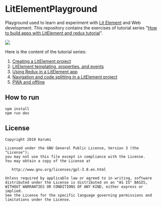 # LitElementPlayground
Playground used to learn and experiment with [Lit Element](https://lit-element.polymer-project.org/) and Web development. This repository contains the exercises of tutorial series "[How to build apps with LitElement and redux tutorial](https://vaadin.com/tutorials/lit-element)".

![](https://vaadin.com/static/content/learning-center/tutorials/lit-element/images/lit-element-thumbnail.png)

Here is the content of the tutorial series:

1. [Creating a LitElement project](https://vaadin.com/tutorials/lit-element/starting-a-lit-element-project)
2. [LitElement templating, properties, and events](https://vaadin.com/tutorials/lit-element/lit-element-templating-properties-and-events)
3. [Using Redux in a LitElement app](https://vaadin.com/tutorials/lit-element/state-management-with-redux)
4. [Navigation and code splitting in a LitElement project](https://vaadin.com/tutorials/lit-element/navigation-and-code-splitting)
5. [PWA and offline](https://vaadin.com/tutorials/lit-element/pwa-and-offline)

## How to run

```
npm install
npm run dev
```

License
-------

    Copyright 2019 Karumi

    Licensed under the GNU General Public License, Version 3 (the "License");
    you may not use this file except in compliance with the License.
    You may obtain a copy of the License at

       http://www.gnu.org/licenses/gpl-3.0.en.html

    Unless required by applicable law or agreed to in writing, software
    distributed under the License is distributed on an "AS IS" BASIS,
    WITHOUT WARRANTIES OR CONDITIONS OF ANY KIND, either express or implied.
    See the License for the specific language governing permissions and
    limitations under the License.
